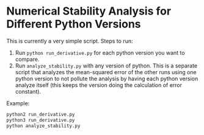 # Numerical Stability Analysis for Different Python Versions

This is currently a very simple script. Steps to run:

1. Run `python run_derivative.py` for each python version you want to compare.
2. Run `analyze_stability.py` with any version of python. This is a separate script that analyzes the mean-squared error of the other runs using one python version to not pollute the analysis by having each python version analyze itself (this keeps the version doing the calculation of error constant).

Example:

```bash
python2 run_derivative.py
python3 run_derivative.py
python analyze_stability.py
```
